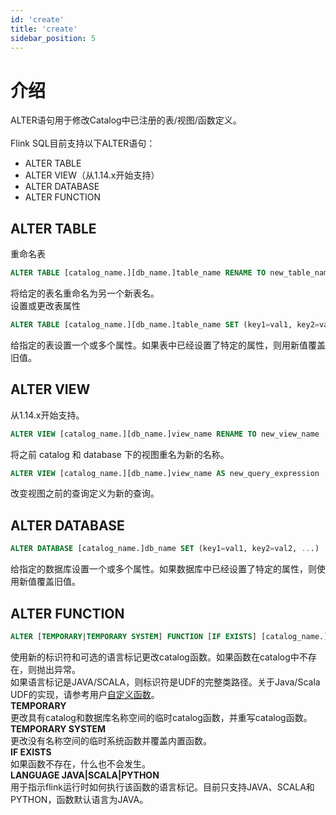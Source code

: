 ```yaml
---
id: 'create'
title: 'create'
sidebar_position: 5
---
```


# 介绍

ALTER语句用于修改Catalog中已注册的表/视图/函数定义。<br>  
Flink SQL目前支持以下ALTER语句：

* ALTER TABLE
* ALTER VIEW（从1.14.x开始支持）
* ALTER DATABASE
* ALTER FUNCTION

## ALTER TABLE

重命名表

```sql
ALTER TABLE [catalog_name.][db_name.]table_name RENAME TO new_table_name
```

将给定的表名重命名为另一个新表名。<br>
设置或更改表属性

```sql
ALTER TABLE [catalog_name.][db_name.]table_name SET (key1=val1, key2=val2, ...)
```

给指定的表设置一个或多个属性。如果表中已经设置了特定的属性，则用新值覆盖旧值。

## ALTER VIEW

从1.14.x开始支持。

```sql
ALTER VIEW [catalog_name.][db_name.]view_name RENAME TO new_view_name
```

将之前 catalog 和 database 下的视图重名为新的名称。

```sql
ALTER VIEW [catalog_name.][db_name.]view_name AS new_query_expression
```

改变视图之前的查询定义为新的查询。

## ALTER DATABASE

```sql
ALTER DATABASE [catalog_name.]db_name SET (key1=val1, key2=val2, ...)
```

给指定的数据库设置一个或多个属性。如果数据库中已经设置了特定的属性，则使用新值覆盖旧值。

## ALTER FUNCTION

```sql
ALTER [TEMPORARY|TEMPORARY SYSTEM] FUNCTION [IF EXISTS] [catalog_name.][db_name.]function_name AS identifier [LANGUAGE JAVA|SCALA|PYTHON]
```

使用新的标识符和可选的语言标记更改catalog函数。如果函数在catalog中不存在，则抛出异常。<br>
如果语言标记是JAVA/SCALA，则标识符是UDF的完整类路径。关于Java/Scala UDF的实现，请参考用户[自定义函数](udf)。<br>
**TEMPORARY**<br>
更改具有catalog和数据库名称空间的临时catalog函数，并重写catalog函数。<br>
**TEMPORARY SYSTEM**<br>
更改没有名称空间的临时系统函数并覆盖内置函数。<br>
**IF EXISTS**<br>
如果函数不存在，什么也不会发生。<br>
**LANGUAGE JAVA|SCALA|PYTHON**<br>
用于指示flink运行时如何执行该函数的语言标记。目前只支持JAVA、SCALA和PYTHON，函数默认语言为JAVA。
